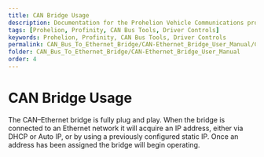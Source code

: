 ```yaml
---
title: CAN Bridge Usage
description: Documentation for the Prohelion Vehicle Communications protocol
tags: [Prohelion, Profinity, CAN Bus Tools, Driver Controls]
keywords: Prohelion, Profinity, CAN Bus Tools, Driver Controls
permalink: CAN_Bus_To_Ethernet_Bridge/CAN-Ethernet_Bridge_User_Manual/CAN_Bridge_Usage.html 
folder: CAN_Bus_To_Ethernet_Bridge/CAN-Ethernet_Bridge_User_Manual
order: 4
---
```


# CAN Bridge Usage

The CAN–Ethernet bridge is fully plug and play. When the bridge is connected to an Ethernet network it will acquire an IP address, either via DHCP or Auto IP, or by using a previously configured static IP. Once an address has been assigned the bridge will begin operating.